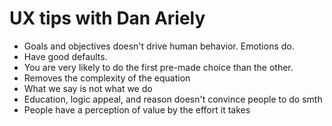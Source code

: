 # UX tips with Dan Ariely

* Goals and objectives doesn't drive human behavior. Emotions do.
* Have good defaults.
* You are very likely to do the first pre-made choice than the other.
* Removes the complexity of the equation
* What we say is not what we do
* Education, logic appeal, and reason doesn't convince people to do smth
* People have a perception of value by the effort it takes
